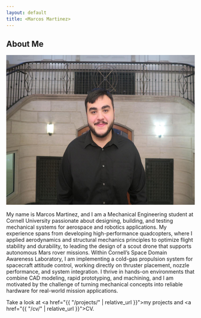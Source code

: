 ```yaml
---
layout: default
title: <Marcos Martinez>
---
```

## About Me

<img src="assets/images/mam839_headshot.jpg" alt="Profile Picture" width="600" height="400">


My name is Marcos Martinez, and I am a Mechanical Engineering student at Cornell University passionate about designing, building, and testing mechanical systems for aerospace and robotics applications. My experience spans from developing high-performance quadcopters, where I applied aerodynamics and structural mechanics principles to optimize flight stability and durability, to leading the design of a scout drone that supports autonomous Mars rover missions. Within Cornell’s Space Domain Awareness Laboratory, I am implementing a cold-gas propulsion system for spacecraft attitude control, working directly on thruster placement, nozzle performance, and system integration. I thrive in hands-on environments that combine CAD modeling, rapid prototyping, and  machining, and I am motivated by the challenge of turning mechanical concepts into reliable hardware for real-world mission applications.

Take a look at <a href="{{ "/projects/" | relative_url }}">my projects</a> and <a href="{{ "/cv/" | relative_url }}">CV</a>.
